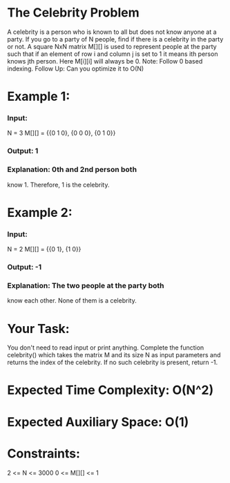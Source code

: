 # The Celebrity Problem
A celebrity is a person who is known to all but does not know anyone at a party. If you go to a party of N people, find if there is a celebrity in the party or not.
A square NxN matrix M[][] is used to represent people at the party such that if an element of row i and column j  is set to 1 it means ith person knows jth person. Here M[i][i] will always be 0.
Note: Follow 0 based indexing.
Follow Up: Can you optimize it to O(N)
 

# Example 1:

### Input:
N = 3
M[][] = {{0 1 0},
         {0 0 0}, 
         {0 1 0}}
### Output: 1
### Explanation: 0th and 2nd person both
know 1. Therefore, 1 is the celebrity. 

# Example 2:

### Input:
N = 2
M[][] = {{0 1},
         {1 0}}
### Output: -1
### Explanation: The two people at the party both
know each other. None of them is a celebrity.

# Your Task:
You don't need to read input or print anything. Complete the function celebrity() which takes the matrix M and its size N as input parameters and returns the index of the celebrity. If no such celebrity is present, return -1.


# Expected Time Complexity: O(N^2)
# Expected Auxiliary Space: O(1)


# Constraints:
2 <= N <= 3000
0 <= M[][] <= 1